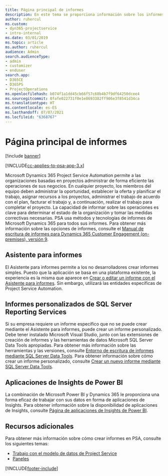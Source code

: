 ```yaml
---
title: Página principal de informes
description: En este tema se proporciona información sobre los informes de Dynamics 365 Project Service Automation.
author: ruhercul
ms.custom:
- dyn365-projectservice
- intro-internal
ms.date: 03/01/2019
ms.topic: article
ms.author: ruhercul
audience: Admin
search.audienceType:
- admin
- customizer
- enduser
search.app:
- D365CE
- D365PS
- ProjectOperations
ms.openlocfilehash: b074f1a1dd45cb66f57c68b4b7f9df64250dcee4
ms.sourcegitcommit: 0fafe022731f0e1e8693382ff906e3f8541d34ca
ms.translationtype: HT
ms.contentlocale: es-ES
ms.lasthandoff: 07/07/2021
ms.locfileid: "6368767"
---
```

# <a name="reporting-home-page"></a>Página principal de informes

[!include [banner](../includes/psa-now-project-operations.md)]

[!INCLUDE[cc-applies-to-psa-app-3.x](../includes/cc-applies-to-psa-app-3x.md)]

Microsoft Dynamics 365 Project Service Automation permite a las organizaciones basadas en proyectos administrar de forma eficiente las operaciones de sus negocios. En cualquier proyecto, los miembros del equipo deben administrar la oportunidad, establecer la oferta y planificar el trabajo, asignar recursos a los proyectos, administrar el trabajo de acuerdo con el plan, facturar el trabajo y, a continuación, realizar el trabajo para completar el proyecto. La capacidad de informar sobre las operaciones es clave para determinar el estado de la organización y tomar las medidas correctivas necesarias. PSA usa métodos y tecnologías de informes de Microsoft Dynamics 365 para todos sus informes. Para obtener más información sobre las opciones de informes, consulte el [Manual de escritura de informes para Dynamics 365 Customer Engagement (on-premises), versión 9](/dynamics365/customerengagement/on-premises/analytics/reporting-analytics-with-dynamics-365).

## <a name="report-wizard"></a>Asistente para informes

El Asistente para informes permite a los no desarrolladores crear informes simples. Puesto que la aplicación se basa en una plataforma existente, la experiencia es la misma que aparece en [Crear o editar un informe con el Asistente para informes](/dynamics365/customerengagement/on-premises/basics/create-edit-copy-report-wizard). Sin embargo, utilizará las entidades específicas de Project Service Automation.

## <a name="custom-sql-server-reporting-services-reports"></a>Informes personalizados de SQL Server Reporting Services

Si su empresa requiere un informe específico que no se puede crear mediante el Asistente para informes, puede crear un informe personalizado. Debe tener instalado Microsoft Visual Studio, junto con las extensiones de creación de informes y las herramientas de datos Microsoft SQL Server Data Tools apropiadas. Para obtener más información sobre las herramientas y las versiones, consulte [Entorno de escritura de informes mediante SQL Server Data Tools](/dynamics365/customerengagement/on-premises/analytics/report-writing-environment-using-sql-server-data-tools). Para obtener información sobre cómo crear un informe personalizado, consulte [Crear un nuevo informe mediante SQL Server Data Tools](/dynamics365/customerengagement/on-premises/analytics/create-a-new-report-using-sql-server-data-tools).

## <a name="power-bi-insights-apps"></a>Aplicaciones de Insights de Power BI

La combinación de Microsoft Power BI y Dynamics 365 le proporciona una forma eficaz de trabajar con sus datos en forma de aplicaciones de Insights. Para obtener información sobre la disponibilidad de aplicaciones de Insights, consulte [Página de aplicaciones de Insights de Power BI](https://powerbi.microsoft.com/power-bi-insights-apps/).


## <a name="additional-resources"></a>Recursos adicionales
Para obtener más información sobre cómo crear informes en PSA, consulte los siguientes temas:

- [Trabajo con el modelo de datos de Project Service](reports-working-project-service-data-model.md)
- [Paneles](reports-dashboards.md)



[!INCLUDE[footer-include](../includes/footer-banner.md)]